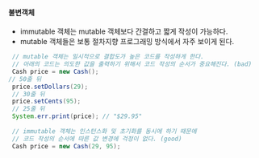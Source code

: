 #### 불변객체
- immutable 객체는 mutable 객체보다 간결하고 짧게 작성이 가능하다.
- mutable 객체들은 보통 절차지향 프로그래밍 방식에서 자주 보이게 된다.
```java
 // mutable 객체는 일시적으로 결합도가 높은 코드를 작성하게 한다.
 // 아래의 코드는 의도한 값을 출력하기 위해서 코드 작성의 순서가 중요해진다. (bad)
 Cash price = new Cash();
// 50줄 뒤
 price.setDollars(29);
 // 30줄 뒤
 price.setCents(95);
 // 25줄 뒤
 System.err.print(price); // "$29.95"
 
 // immutable 객체는 인스턴스화 및 초기화를 동시에 하기 때문에
 // 코드 작성의 순서에 따른 값 변경에 걱정이 없다. (good)
 Cash price = new Cash(29, 95);

```


